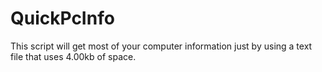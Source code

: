 # QuickPcInfo
This script will get most of your computer information just by using a text file that uses 4.00kb of space. 
